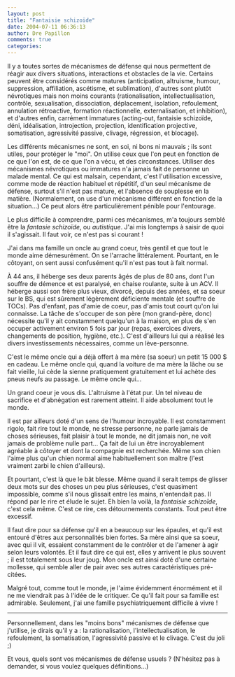 ```yaml
---
layout: post
title: "Fantaisie schizoïde"
date: 2004-07-11 06:36:13
author: Dre Papillon
comments: true
categories: 
---
```



Il y a toutes sortes de mécanismes de défense qui nous permettent de réagir aux divers situations, interactions et obstacles de la vie.  Certains peuvent être considérés comme matures (anticipation, altruisme, humour, suppression, affiliation, ascétisme, et sublimation), d'autres sont plutôt névrotiques mais non moins courants (rationalisation, intellectualisation, contrôle, sexualisation, dissociation, déplacement, isolation, refoulement, annulation rétroactive, formation réactionnelle, externalisation, et inhibition), et d'autres enfin, carrément immatures (acting-out, fantaisie schizoïde, déni, idéalisation, introjection, projection, identification projective, somatisation, agressivité passive, clivage, régression, et blocage).

Les différents mécanismes ne sont, en soi, ni bons ni mauvais ; ils sont utiles, pour protéger le "moi".  On utilise ceux que l'on peut en fonction de ce que l'on est, de ce que l'on a vécu, et des circonstances.  Utiliser des mécanismes névrotiques ou immatures n'a jamais fait de personne un malade mental.  Ce qui est malsain, cependant, c'est l'utilisation excessive, comme mode de réaction habituel et répétitif, d'un seul mécanisme de défense, surtout s'il n'est pas mature, et l'absence de souplesse en la matière.  (Normalement, on use d'un mécanisme différent en fonction de la situation...)  Ce peut alors être particulièrement pénible pour l'entourage.

Le plus difficile à comprendre, parmi ces mécanismes, m'a toujours semblé être la *fantasie schizoïde*, ou *autistique*.  J'ai mis longtemps à saisir de quoi il s'agissait.  Il faut voir, ce n'est pas si courant !

J'ai dans ma famille un oncle au grand coeur, très gentil et que tout le monde aime démesurément.  On se l'arrache littéralement.  Pourtant, en le côtoyant, on sent aussi confusément qu'il n'est pas tout à fait normal.

À 44 ans, il héberge ses deux parents âgés de plus de 80 ans, dont l'un souffre de démence et est paralysé, en chaise roulante, suite à un ACV.  Il héberge aussi son frère plus vieux, divorcé, depuis des années, et sa soeur sur le BS, qui est sûrement légèrement déficiente mentale (et souffre de TOCs).  Pas d'enfant, pas d'amie de coeur, pas d'amis tout court qu'on lui connaisse.  La tâche de s'occuper de son père (mon grand-père, donc) nécessite qu'il y ait constamment quelqu'un à la maison, en plus de s'en occuper activement environ 5 fois par jour (repas, exercices divers, changements de position, hygiène, etc.).  C'est d'ailleurs lui qui a réalisé les divers investissements nécessaires, comme un lève-personne.

C'est le même oncle qui a déjà offert à ma mère (sa soeur) un petit 15 000 $ en cadeau.  Le même oncle qui, quand la voiture de ma mère la lâche ou se fait vieille, lui cède la sienne pratiquement gratuitement et lui achète des pneus neufs au passage.  Le même oncle qui...

Un grand coeur je vous dis.  L'altruisme à l'état pur.  Un tel niveau de sacrifice et d'abnégation est rarement atteint.  Il aide absolument tout le monde.

Il est par ailleurs doté d'un sens de l'humour incroyable.  Il est constamment rigolo, fait rire tout le monde, ne stresse personne, ne parle jamais de choses sérieuses, fait plaisir à tout le monde, ne dit jamais non, ne voit jamais de problème nulle part...  Ça fait de lui un être incroyablement agréable à côtoyer et dont la compagnie est recherchée.  Même son chien l'aime plus qu'un chien normal aime habituellement son maître (l'est vraiment zarbi le chien d'ailleurs).

Et pourtant, c'est là que le bât blesse.  Même quand il serait temps de glisser deux mots sur des choses un peu plus sérieuses, c'est quasiment impossible, comme s'il nous glissait entre les mains, n'entendait pas.  Il répond par le rire et élude le sujet.  Eh bien la voilà, la *fantaisie schizoïde*, c'est cela même.  C'est ce rire, ces détournements constants.  Tout peut être excessif.

Il faut dire pour sa défense qu'il en a beaucoup sur les épaules, et qu'il est entouré d'êtres aux personnalités bien fortes.  Sa mère ainsi que sa soeur, avec qui il vit, essaient constamment de le contrôler et de l'amener à agir selon leurs volontés.  Et il faut dire ce qui est, elles y arrivent le plus souvent ; il est totalement sous leur joug.  Mon oncle est ainsi doté d'une certaine mollesse, qui semble aller de pair avec ses autres caractéristiques pré-citées.

Malgré tout, comme tout le monde, je l'aime évidemment énormément et il ne me viendrait pas à l'idée de le critiquer.  Ce qu'il fait pour sa famille est admirable.  Seulement, j'ai une famille psychiatriquement difficile à vivre !

***

Personnellement, dans les "moins bons" mécanismes de défense que j'utilise, je dirais qu'il y a : la rationalisation, l'intellectualisation, le refoulement, la somatisation, l'agressivité passive et le clivage.  C'est du joli ;)

Et vous, quels sont vos mécanismes de défense usuels ?  (N'hésitez pas à demander, si vous voulez quelques définitions...)